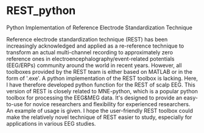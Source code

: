 # REST_python
Python Implementation of Reference Electrode Standardization Technique

Reference electrode standardization technique (REST) has been increasingly acknowledged and applied as a re-reference technique to transform an actual multi-channel recording to approximately zero reference ones in electroencephalography/event-related potentials (EEG/ERPs) community around the world in recent years. However, all toolboxes provided by the REST team is either based on MATLAB or in the form of '.exe'. A python implementation of the REST toolbox is lacking. Here, I have therefore developed python function for the REST of scalp EEG. This version of REST is closely related to MNE-python, which is a popular python toolbox for processing the EEG&MEG data. It's designed to provide an easy-to-use for novice researchers and flexibility for experienced researchers. An example of usage is given. I hope the user-friendly REST toolbox could make the relatively novel technique of REST easier to study, especially for applications in various EEG studies.